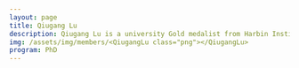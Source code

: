 ```yaml
---
layout: page
title: Qiugang Lu
description: Qiugang Lu is a university Gold medalist from Harbin Institute of Technology, China. He is working towards a PhD on adaptive control of paper machines.
img: /assets/img/members/<QiugangLu class="png"></QiugangLu>
program: PhD
---
```


<img class="profile_img" src="{{ site.baseurl }}/assets/img/members/QiugangLu.png" alt=""/>
